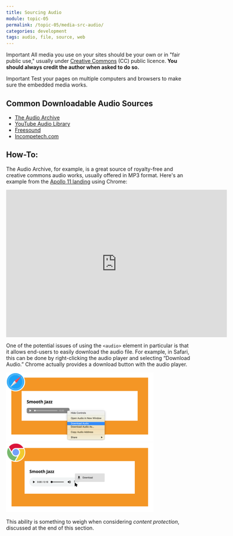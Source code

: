 ```yaml
---
title: Sourcing Audio
module: topic-05
permalink: /topic-05/media-src-audio/
categories: development
tags: audio, file, source, web
---
```


<div class="divider-heading"></div>

<span class="label label-danger">Important</span> All media you use on your sites should be your own or in "fair public use," usually under [Creative Commons](https://creativecommons.org/) (CC) public licence. **You should always credit the author when asked to do so.**

<span class="label label-danger">Important</span> Test your pages on multiple computers and browsers to make sure the embedded media works.


## Common Downloadable Audio Sources

- [The Audio Archive](https://archive.org/details/audio)
- [YouTube Audio Library](https://www.youtube.com/audiolibrary/music)
- [Freesound](https://freesound.org/)
- [Incompetech.com](https://incompetech.com/music/royalty-free/collections.php)


## How-To:

The Audio Archive, for example, is a great source of royalty-free and creative commons audio works, usually offered in MP3 format.
Here's an example from the [Apollo 11 landing](https://archive.org/details/Pluto_Flyby) using Chrome:


<div class="external-embed" style="width: 600px;">
  <div style="padding:66.91% 0 0 0;position:relative;"><iframe src="https://player.vimeo.com/video/297378444?title=0&byline=0&portrait=0&color=E95420&" style="position:absolute;top:0;left:0;width:100%;height:100%;" frameborder="0" webkitallowfullscreen mozallowfullscreen allowfullscreen></iframe></div>
</div>


One of the potential issues of using the `<audio>` element in particular is that it allows end-users to easily download the audio file. For example, in Safari, this can be done by right-clicking the audio player and selecting “Download Audio.” Chrome actually provides a download button with the audio player.


<img src="../img/download-audio-safari.png" alt="audio file with download option selected in Safari" title="Easy Download in Safari" width="400" />


<img src="../img/download-audio-chrome.png" alt="audio file with download button selected in Chrome" title="Easy Download in Chrome" width="400" />


This ability is something to weigh when considering _content protection_, discussed at the end of this section.

